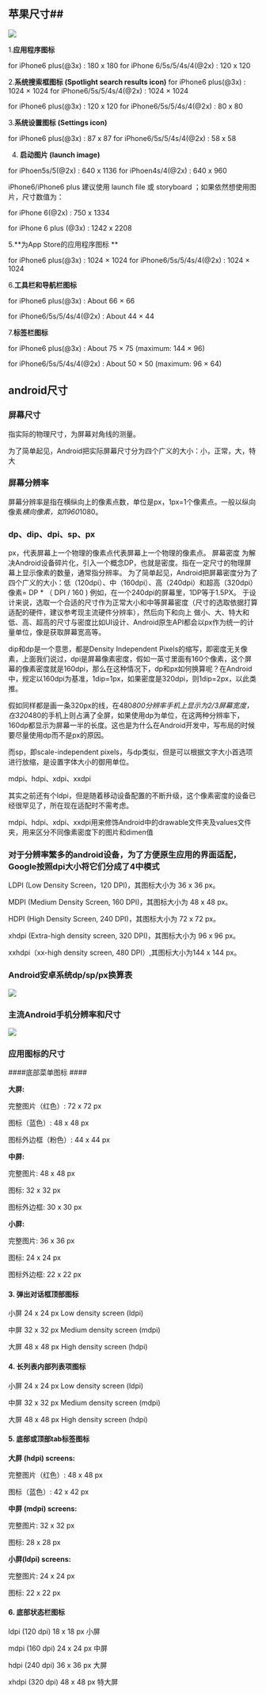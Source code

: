 
##  苹果尺寸##

![](http://i.imgur.com/mlISdFP.png)

1.**应用程序图标**

for iPhone6 plus(@3x) : 180 x 180
for iPhone 6/5s/5/4s/4(@2x) : 120 x 120


2.**系统搜索框图标 (Spotlight search results icon)**
for iPhone6 plus(@3x) : 1024 × 1024
for iPhone6/5s/5/4s/4(@2x) : 1024 × 1024

for iPhone6 plus(@3x) : 120 x 120
for iPhone6/5s/5/4s/4(@2x) : 80 x 80


3.**系统设置图标 (Settings icon)**

for iPhone6 plus(@3x) : 87 x 87
for iPhone6/5s/5/4s/4(@2x) : 58 x 58

4. **启动图片 (launch image)**


for iPhoen5s/5(@2x) : 640 x 1136
for iPhoen4s/4(@2x) : 640 x 960

iPhone6/iPhone6 plus 建议使用 launch file 或 storyboard ；如果依然想使用图片，尺寸数值为：

for iPhone 6(@2x) : 750 x 1334

for iPhone 6 plus (@3x) : 1242 x 2208

5.**为App Store的应用程序图标 **

for iPhone6 plus(@3x) : 1024 × 1024
for iPhone6/5s/5/4s/4(@2x) : 1024 × 1024

6.**工具栏和导航栏图标**

for iPhone6 plus(@3x) : About 66 × 66

for iPhone6/5s/5/4s/4(@2x) : About 44 × 44

7.**标签栏图标**

for iPhone6 plus(@3x) : About 75 × 75   (maximum: 144 × 96)

for iPhone6/5s/5/4s/4(@2x) : About 50 × 50 (maximum: 96 × 64)


## android尺寸 ##
### 屏幕尺寸 ###

指实际的物理尺寸，为屏幕对角线的测量。

为了简单起见，Android把实际屏幕尺寸分为四个广义的大小：小，正常，大，特大

### 屏幕分辨率

屏幕分辨率是指在横纵向上的像素点数，单位是px，1px=1个像素点。一般以纵向像素*横向像素，如1960*1080。 

### dp、dip、dpi、sp、px ###

px，代表屏幕上一个物理的像素点代表屏幕上一个物理的像素点。
屏幕密度
为解决Android设备碎片化，引入一个概念DP，也就是密度。指在一定尺寸的物理屏幕上显示像素的数量，通常指分辨率。 为了简单起见，Android把屏幕密度分为了四个广义的大小：低（120dpi）、中（160dpi）、高（240dpi）和超高（320dpi） 像素= DP * （ DPI / 160 ) 例如，在一个240dpi的屏幕里，1DP等于1.5PX。
于设计来说，选取一个合适的尺寸作为正常大小和中等屏幕密度（尺寸的选取依据打算适配的硬件，建议参考现主流硬件分辨率），然后向下和向上 做小、大、特大和低、高、超高的尺寸与密度比如UI设计、Android原生API都会以px作为统一的计量单位，像是获取屏幕宽高等。

dip和dp是一个意思，都是Density Independent Pixels的缩写，即密度无关像素，上面我们说过，dpi是屏幕像素密度，假如一英寸里面有160个像素，这个屏幕的像素密度就是160dpi，那么在这种情况下，dp和px如何换算呢？在Android中，规定以160dpi为基准，1dip=1px，如果密度是320dpi，则1dip=2px，以此类推。

假如同样都是画一条320px的线，在480*800分辨率手机上显示为2/3屏幕宽度，在320*480的手机上则占满了全屏，如果使用dp为单位，在这两种分辨率下，160dp都显示为屏幕一半的长度。这也是为什么在Android开发中，写布局的时候要尽量使用dp而不是px的原因。

而sp，即scale-independent pixels，与dp类似，但是可以根据文字大小首选项进行放缩，是设置字体大小的御用单位。

mdpi、hdpi、xdpi、xxdpi

其实之前还有个ldpi，但是随着移动设备配置的不断升级，这个像素密度的设备已经很罕见了，所在现在适配时不需考虑。

mdpi、hdpi、xdpi、xxdpi用来修饰Android中的drawable文件夹及values文件夹，用来区分不同像素密度下的图片和dimen值




### 对于分辨率繁多的android设备，为了方便原生应用的界面适配，Google按照dpi大小将它们分成了4中模式 ###

LDPI (Low Density Screen，120 DPI)，其图标大小为 36 x 36 px。


MDPI (Medium Density Screen, 160 DPI)，其图标大小为 48 x 48 px。


HDPI (High Density Screen, 240 DPI)，其图标大小为 72 x 72 px。


xhdpi (Extra-high density screen, 320 DPI)，其图标大小为 96 x 96 px。


xxhdpi（xx-high density screen, 480 DPI）,其图标大小为144 x 144 px。


### Android安卓系统dp/sp/px换算表 ###

![](http://i.imgur.com/lIqo9sZ.png)

### 主流Android手机分辨率和尺寸 ###

![](http://i.imgur.com/VOEzhoC.png)

### 应用图标的尺寸 ###

####底部菜单图标 ####

**大屏:**

完整图片（红色）: 72 x 72 px

图标（蓝色）: 48 x 48 px

图标外边框（粉色）: 44 x 44 px

**中屏:**

完整图片: 48 x 48 px

图标: 32 x 32 px

图标外边框: 30 x 30 px

**小屏:**

完整图片: 36 x 36 px

图标: 24 x 24 px

图标外边框: 22 x 22 px

#### 3. 弹出对话框顶部图标 ####

小屏 24 x 24 px Low density screen (ldpi)

中屏 32 x 32 px Medium density screen (mdpi)

大屏 48 x 48 px High density screen (hdpi)

#### 4. 长列表内部列表项图标 ####

小屏 24 x 24 px Low density screen (ldpi)

中屏 32 x 32 px Medium density screen (mdpi)

大屏 48 x 48 px High density screen (hdpi)

#### 5. 底部或顶部tab标签图标 ####

**大屏 (hdpi) screens:**

完整图片（红色）: 48 x 48 px

图标（蓝色）: 42 x 42 px

**中屏 (mdpi) screens:**

完整图片: 32 x 32 px

图标: 28 x 28 px

**小屏(ldpi) screens:**

完整图片: 24 x 24 px

图标: 22 x 22 px
 

#### 6. 底部状态栏图标 ####

ldpi (120 dpi) 18 x 18 px 小屏

mdpi (160 dpi) 24 x 24 px 中屏

hdpi (240 dpi) 36 x 36 px 大屏

xhdpi (320 dpi) 48 x 48 px 特大屏




